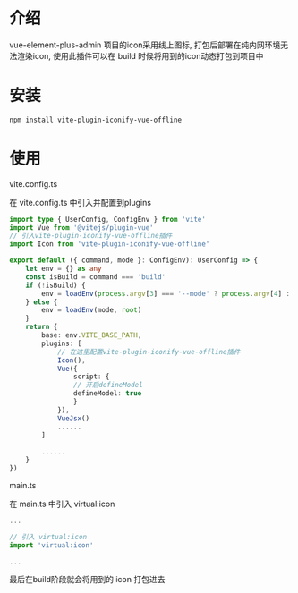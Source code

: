 # 介绍

vue-element-plus-admin 项目的icon采用线上图标, 打包后部署在纯内网环境无法渲染icon, 使用此插件可以在 build 时候将用到的icon动态打包到项目中

# 安装
```sh
npm install vite-plugin-iconify-vue-offline
```

# 使用

vite.config.ts

在 vite.config.ts 中引入并配置到plugins
```ts
import type { UserConfig, ConfigEnv } from 'vite'
import Vue from '@vitejs/plugin-vue'
// 引入vite-plugin-iconify-vue-offline插件
import Icon from 'vite-plugin-iconify-vue-offline'

export default ({ command, mode }: ConfigEnv): UserConfig => {
    let env = {} as any
    const isBuild = command === 'build'
    if (!isBuild) {
        env = loadEnv(process.argv[3] === '--mode' ? process.argv[4] : process.argv[3], root)
    } else {
        env = loadEnv(mode, root)
    }
    return {
        base: env.VITE_BASE_PATH,
        plugins: [
            // 在这里配置vite-plugin-iconify-vue-offline插件
            Icon(),
            Vue({
                script: {
                // 开启defineModel
                defineModel: true
                }
            }),
            VueJsx()
            ......
        ]
        
        ......
    }
})
```

main.ts

在 main.ts 中引入 virtual:icon
```ts
...

// 引入 virtual:icon
import 'virtual:icon'

...

```

最后在build阶段就会将用到的 icon 打包进去
